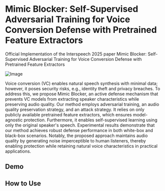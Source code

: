 # Mimic Blocker: Self-Supervised Adversarial Training for Voice Conversion Defense with Pretrained Feature Extractors


Official Implementation of the Interspeech 2025 paper Mimic Blocker: Self-Supervised Adversarial Training for Voice Conversion Defense with Pretrained Feature Extractors

![Image](https://github.com/user-attachments/assets/3529efb5-0c14-4447-9dc4-a696156eee48)

Voice conversion (VC) enables natural speech synthesis with minimal data; however, it poses security risks, e.g., identity theft and privacy breaches. To address this, we propose Mimic Blocker, an active defense mechanism that prevents VC models from extracting speaker characteristics while preserving audio quality. Our method employs adversarial training, an audio quality preservation strategy, and an attack strategy. It relies on only publicly available pretrained feature extractors, which ensures model-agnostic protection. Furthermore, it enables self-supervised learning using only the original speaker's speech. Experimental results demonstrate that our method achieves robust defense performance in both white-box and black-box scenarios. Notably, the proposed approach maintains audio quality by generating noise imperceptible to human listeners, thereby enabling protection while retaining natural voice characteristics in practical applications.

## Demo

## How to Use

